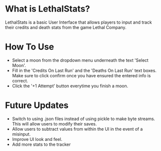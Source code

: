 # What is LethalStats?
LethalStats is a basic User Interface that allows players to input and track their credits and death stats from the game Lethal Company.
# How To Use
- Select a moon from the dropdown menu underneath the text 'Select Moon'.
- Fill in the 'Credits On Last Run' and the 'Deaths On Last Run' text boxes. Make sure to click confirm once you have ensured the entered info is correct.
- Click the '+1 Attempt' button everytime you finish a moon.
# Future Updates
- Switch to using .json files instead of using pickle to make byte streams. This will allow users to modify their saves.
- Allow users to subtract values from within the UI in the event of a misinput.
- Improve UI look and feel.
- Add more stats to the tracker

  
